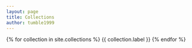 ```yaml
---
layout: page
title: Collections
author: tumble1999
---
```

{% for collection in site.collections %}
  {{ collection.label }}
{% endfor %}
